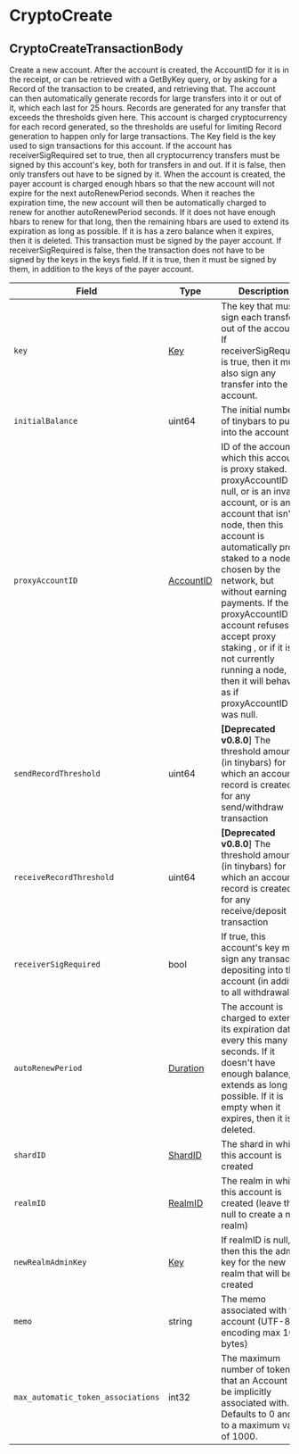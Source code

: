 # CryptoCreate

## CryptoCreateTransactionBody

Create a new account. After the account is created, the AccountID for it is in the receipt, or can be retrieved with a GetByKey query, or by asking for a Record of the transaction to be created, and retrieving that. The account can then automatically generate records for large transfers into it or out of it, which each last for 25 hours. Records are generated for any transfer that exceeds the thresholds given here. This account is charged cryptocurrency for each record generated, so the thresholds are useful for limiting Record generation to happen only for large transactions. The Key field is the key used to sign transactions for this account. If the account has receiverSigRequired set to true, then all cryptocurrency transfers must be signed by this account's key, both for transfers in and out. If it is false, then only transfers out have to be signed by it. When the account is created, the payer account is charged enough hbars so that the new account will not expire for the next autoRenewPeriod seconds. When it reaches the expiration time, the new account will then be automatically charged to renew for another autoRenewPeriod seconds. If it does not have enough hbars to renew for that long, then the remaining hbars are used to extend its expiration as long as possible. If it is has a zero balance when it expires, then it is deleted. This transaction must be signed by the payer account. If receiverSigRequired is false, then the transaction does not have to be signed by the keys in the keys field. If it is true, then it must be signed by them, in addition to the keys of the payer account.

| Field                              | Type                                     | Description                                                                                                                                                                                                                                                                                                                                                                                                                   |
| ---------------------------------- | ---------------------------------------- | ----------------------------------------------------------------------------------------------------------------------------------------------------------------------------------------------------------------------------------------------------------------------------------------------------------------------------------------------------------------------------------------------------------------------------- |
| `key`                              | [Key](../basic-types/key.md)             | The key that must sign each transfer out of the account. If receiverSigRequired is true, then it must also sign any transfer into the account.                                                                                                                                                                                                                                                                                |
| `initialBalance`                   | uint64                                   | The initial number of tinybars to put into the account                                                                                                                                                                                                                                                                                                                                                                        |
| `proxyAccountID`                   | [AccountID](../basic-types/accountid.md) | ID of the account to which this account is proxy staked. If proxyAccountID is null, or is an invalid account, or is an account that isn't a node, then this account is automatically proxy staked to a node chosen by the network, but without earning payments. If the proxyAccountID account refuses to accept proxy staking , or if it is not currently running a node, then it will behave as if proxyAccountID was null. |
| `sendRecordThreshold`              | uint64                                   | **\[Deprecated v0.8.0**] The threshold amount (in tinybars) for which an account record is created for any send/withdraw transaction                                                                                                                                                                                                                                                                                          |
| `receiveRecordThreshold`           | uint64                                   | **\[Deprecated v0.8.0**] The threshold amount (in tinybars) for which an account record is created for any receive/deposit transaction                                                                                                                                                                                                                                                                                        |
| `receiverSigRequired`              | bool                                     | If true, this account's key must sign any transaction depositing into this account (in addition to all withdrawals)                                                                                                                                                                                                                                                                                                           |
| `autoRenewPeriod`                  | [Duration](../miscellaneous/duration.md) | The account is charged to extend its expiration date every this many seconds. If it doesn't have enough balance, it extends as long as possible. If it is empty when it expires, then it is deleted.                                                                                                                                                                                                                          |
| `shardID`                          | [ShardID](../basic-types/shardid.md)     | The shard in which this account is created                                                                                                                                                                                                                                                                                                                                                                                    |
| `realmID`                          | [RealmID](../basic-types/realmid.md)     | The realm in which this account is created (leave this null to create a new realm)                                                                                                                                                                                                                                                                                                                                            |
| `newRealmAdminKey`                 | [Key](../basic-types/key.md)             | If realmID is null, then this the admin key for the new realm that will be created                                                                                                                                                                                                                                                                                                                                            |
| `memo`                             | string                                   | The memo associated with the account (UTF-8 encoding max 100 bytes)                                                                                                                                                                                                                                                                                                                                                           |
| `max_automatic_token_associations` | int32                                    | The maximum number of tokens that an Account can be implicitly associated with. Defaults to 0 and up to a maximum value of 1000.                                                                                                                                                                                                                                                                                              |
